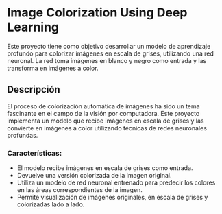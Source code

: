 # Image Colorization Using Deep Learning

Este proyecto tiene como objetivo desarrollar un modelo de aprendizaje profundo para colorizar imágenes en escala de grises, utilizando una red neuronal. La red toma imágenes en blanco y negro como entrada y las transforma en imágenes a color.

## Descripción

El proceso de colorización automática de imágenes ha sido un tema fascinante en el campo de la visión por computadora. Este proyecto implementa un modelo que recibe imágenes en escala de grises y las convierte en imágenes a color utilizando técnicas de redes neuronales profundas.

### Características:
- El modelo recibe imágenes en escala de grises como entrada.
- Devuelve una versión colorizada de la imagen original.
- Utiliza un modelo de red neuronal entrenado para predecir los colores en las áreas correspondientes de la imagen.
- Permite visualización de imágenes originales, en escala de grises y colorizadas lado a lado.

